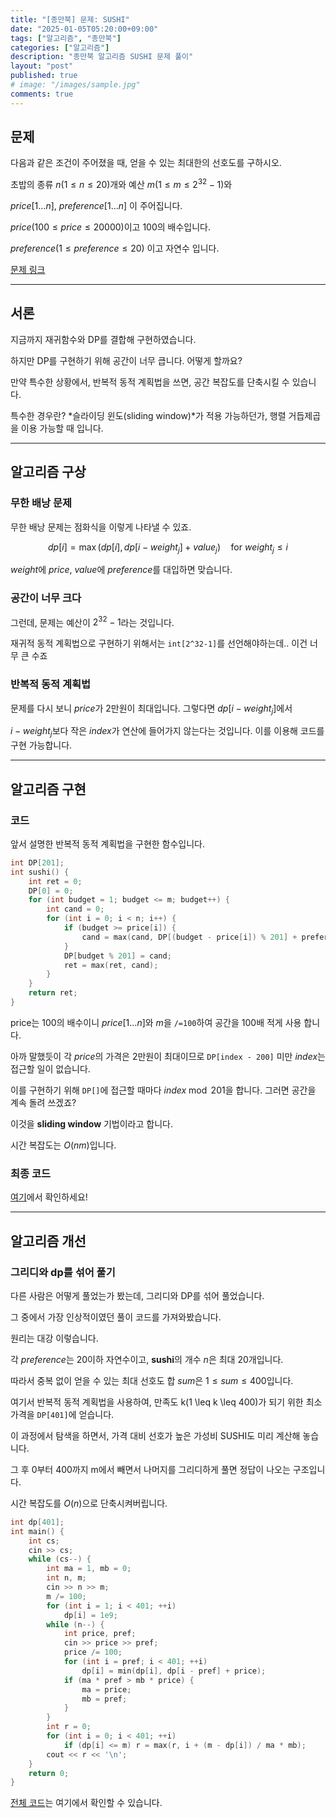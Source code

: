 ```yaml
---
title: "[종만북] 문제: SUSHI"
date: "2025-01-05T05:20:00+09:00"
tags: ["알고리즘", "종만북"]
categories: ["알고리즘"]
description: "종만북 알고리즘 SUSHI 문제 풀이"
layout: "post"
published: true
# image: "/images/sample.jpg"
comments: true
---
```


## 문제
다음과 같은 조건이 주어졌을 때, 얻을 수 있는 최대한의 선호도를 구하시오.

초밥의 종류 $n(1 \leq n \leq 20)$개와 예산 $m(1 \leq m \leq 2^{32} - 1)$와

$price[1...n]$, $preference[1...n]$ 이 주어집니다.

$price(100 \leq price \leq 20000)$이고 100의 배수입니다.

$preference(1 \leq preference \leq 20)$ 이고 자연수 입니다.

[문제 링크](https://algospot.com/judge/problem/read/SUSHI)

* * *

## 서론
지금까지 재귀함수와 DP를 결합해 구현하였습니다.

하지만 DP를 구현하기 위해 공간이 너무 큽니다. 어떻게 할까요?

만약 특수한 상황에서, 반복적 동적 계획법을 쓰면, 공간 복잡도를 단축시킬 수 있습니다.

특수한 경우란? *슬라이딩 윈도(sliding window)*가 적용 가능하던가, 행렬 거듭제곱을 이용 가능할 때 입니다.

* * *

## 알고리즘 구상
### 무한 배낭 문제
무한 배낭 문제는 점화식을 이렇게 나타낼 수 있죠.

$$
dp[i] = \max(dp[i], dp[i - weight_j] + value_j) \quad \text{for } weight_j \leq i
$$

$weight$에 $price$, $value$에 $preference$를 대입하면 맞습니다.

### 공간이 너무 크다
그런데, 문제는 예산이 $2^{32}-1$라는 것입니다. 

재귀적 동적 계획법으로 구현하기 위해서는 ```int[2^32-1]```를 선언해야하는데.. 이건 너무 큰 수죠

### 반복적 동적 계획법
문제를 다시 보니 $price$가 2만원이 최대입니다. 그렇다면 $dp[i - weight_j]$에서 

$i - weight_j$보다 작은 $index$가 연산에 들어가지 않는다는 것입니다. 이를 이용해 코드를 구현 가능합니다.

* * *

## 알고리즘 구현
### 코드
앞서 설명한 반복적 동적 계획법을 구현한 함수입니다.

```c++
int DP[201];
int sushi() {
    int ret = 0;
    DP[0] = 0;
    for (int budget = 1; budget <= m; budget++) {
        int cand = 0;
        for (int i = 0; i < n; i++) {
            if (budget >= price[i]) {
                cand = max(cand, DP[(budget - price[i]) % 201] + preference[i]);
            }
            DP[budget % 201] = cand;
            ret = max(ret, cand);
        }
    }
    return ret;
}
```
price는 100의 배수이니 $price[1...n]$와 $m$을 ```/=100```하여 공간을 100배 적게 사용 합니다.

아까 말했듯이 각 $price$의 가격은 2만원이 최대이므로 ```DP[index - 200]``` 미만 $index$는 접근할 일이 없습니다.

이를 구현하기 위해 ```DP[]```에 접근할 때마다 $index \bmod 201$을 합니다. 그러면 공간을 계속 돌려 쓰겠죠?

이것을 **sliding window** 기법이라고 합니다.

시간 복잡도는 $O(nm)$입니다.

### 최종 코드
[여기](https://github.com/sossos5989/algospot/blob/main/sushi.cc)에서 확인하세요!

* * *

## 알고리즘 개선
### 그리디와 dp를 섞어 풀기
다른 사람은 어떻게 풀었는가 봤는데, 그리디와 DP를 섞어 풀었습니다.

그 중에서 가장 인상적이였던 풀이 코드를 가져와봤습니다.

원리는 대강 이렇습니다.

각 $preference$는 $20$이하 자연수이고, **sushi**의 개수 $n$은 최대 $20$개입니다.

따라서 중복 없이 얻을 수 있는 최대 선호도 합 $sum$은 $1 \leq sum \leq 400$입니다.

여기서 반복적 동적 계획법을 사용하여, 만족도 k(1 \leq k \leq 400)가 되기 위한 최소 가격을 ```DP[401]```에 얻습니다.

이 과정에서 탐색을 하면서, 가격 대비 선호가 높은 가성비 SUSHI도 미리 계산해 놓습니다.

그 후 0부터 400까지 m에서 빼면서 나머지를 그리디하게 풀면 정답이 나오는 구조입니다.

시간 복잡도를 $O(n)$으로 단축시켜버립니다.

```c++
int dp[401];
int main() {
    int cs;
    cin >> cs;
    while (cs--) {
        int ma = 1, mb = 0;
        int n, m;
        cin >> n >> m;
        m /= 100;
        for (int i = 1; i < 401; ++i)
            dp[i] = 1e9;
        while (n--) {
            int price, pref;
            cin >> price >> pref;
            price /= 100;
            for (int i = pref; i < 401; ++i)
                dp[i] = min(dp[i], dp[i - pref] + price);
            if (ma * pref > mb * price) {
                ma = price;
                mb = pref;
            }
        }
        int r = 0;
        for (int i = 0; i < 401; ++i)
            if (dp[i] <= m) r = max(r, i + (m - dp[i]) / ma * mb);
        cout << r << '\n';
    }
    return 0;
}
```

[전체 코드](https://algospot.com/judge/submission/detail/780371)는 여기에서 확인할 수 있습니다.